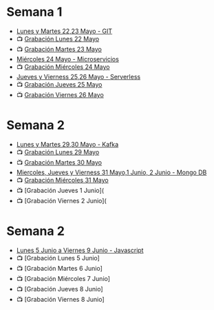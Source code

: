 # Semana 1
- [Lunes y Martes 22,23 Mayo - GIT](https://drive.google.com/file/d/1HnXZ6FgOQtTnxyfxTAH-G4Nm5tFGUFI8/view?usp=sharing)
- 📺 [Grabación Lunes 22 Mayo](https://drive.google.com/file/d/1zey1I1IYGvK9eAG3rZpt4W6VOQT3oziO/view?usp=share_link)
- 📺 [Grabación Martes 23 Mayo](https://drive.google.com/file/d/1qcCJaMumGty9pQe4YtZgVQL9BSPrjClC/view?usp=share_link)
- [Miércoles 24 Mayo - Microservicios](https://drive.google.com/file/d/16MbP8wUmHxrbw4IpdEQOJi277XrK4T0o/view?usp=sharing)
- 📺 [Grabación Miércoles 24 Mayo](https://drive.google.com/file/d/1P9CgsFyYecrcsn7vT2tITZHZMr_oYFMm/view?usp=share_link)
- [Jueves y Vierness 25,26 Mayo - Serverless](https://drive.google.com/file/d/1Q0ci1TDehBuHM-2jGMJp_HxSYWCxV8Aj/view?usp=sharing)
- 📺 [Grabación Jueves 25 Mayo](https://drive.google.com/file/d/10bVU9dT-xMGIAH2chgSbN-Q0fj0v2EFS/view?usp=share_link)
- 📺 [Grabación Viernes 26 Mayo](https://drive.google.com/file/d/136IBH-ly9jTstVprd9UJ0m2DGxR8PYSd/view?usp=share_link)

# Semana 2
- [Lunes y Martes 29,30 Mayo - Kafka](https://drive.google.com/file/d/1d0F31QVdxriMjViy24urpuCuPrnjvdIY/view?usp=sharing)
- 📺 [Grabación Lunes 29 Mayo](https://drive.google.com/file/d/1oqOJfCCaw9nImW_t5jMTqtLAFXtFS5a3/view?usp=share_link)
- 📺 [Grabación Martes 30 Mayo](https://drive.google.com/file/d/17NvvFVAsOntOeoubRhDxptSmvLSFKmcp/view?usp=share_link)
- [Miercoles, Jueves y Vierness 31 Mayo,1 Junio, 2 Junio - Mongo DB](https://drive.google.com/file/d/1-MFd5gDATTquio7_GVSsvWNVuETuOScY/view?usp=share_link)
- 📺 [Grabación Miércoles 31 Mayo](https://drive.google.com/file/d/1bZF9b5KBRp4X0StMKOcH4DoTYvtT0oac/view?usp=share_link)
- 📺 [Grabación Jueves 1 Junio](
- 📺 [Grabación Viernes 2 Junio](

# Semana 2
- [Lunes 5 Junio a Viernes 9 Junio - Javascript]([https://drive.google.com/file/d/1E8WTYxizJEgzoWIWP_cUnJpONcgAV2O0/view?usp=sharing)
- 📺 [Grabación Lunes 5 Junio]
- 📺 [Grabación Martes 6 Junio]
- 📺 [Grabación Miércoles 7 Junio]
- 📺 [Grabación Jueves 8 Junio]
- 📺 [Grabación Viernes 8 Junio]
